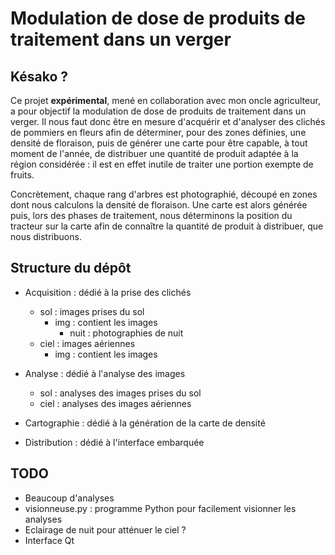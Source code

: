 # Modulation de dose de produits de traitement dans un verger

## Késako ?

Ce projet **expérimental**, mené en collaboration avec mon oncle agriculteur,
a pour objectif la modulation de dose de produits de traitement dans un verger.
Il nous faut donc être en mesure d'acquérir et d'analyser des clichés de pommiers
en fleurs afin de déterminer, pour des zones définies, une densité de floraison, 
puis de générer une carte pour être capable, à tout moment de l'année, de 
distribuer une quantité de produit adaptée à la région considérée : il est en
effet inutile de traiter une portion exempte de fruits.

Concrètement, chaque rang d'arbres est photographié, découpé en zones dont nous 
calculons la densité de floraison. Une carte est alors générée puis, lors des 
phases de traitement, nous déterminons la position du tracteur sur la carte afin 
de connaître la quantité de produit à distribuer, que nous distribuons. 

## Structure du dépôt
* Acquisition : dédié à la prise des clichés
    * sol : images prises du sol
        * img : contient les images
            * nuit : photographies de nuit
    * ciel : images aériennes
        * img : contient les images       
        
* Analyse : dédié à l'analyse des images
    * sol : analyses des images prises du sol
    * ciel : analyses des images aériennes
    
* Cartographie : dédié à la génération de la carte de densité

* Distribution : dédié à l'interface embarquée

## TODO
* Beaucoup d'analyses
* visionneuse.py : programme Python pour facilement visionner les analyses
* Eclairage de nuit pour atténuer le ciel ?
* Interface Qt
